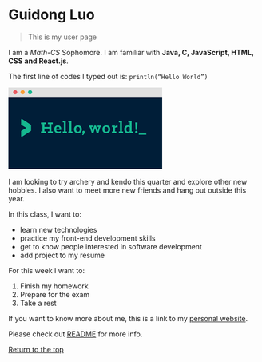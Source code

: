 # Guidong Luo
>This is my user page

 I am a *Math-CS* Sophomore. I am familiar with **Java, C, JavaScript, HTML, CSS and React.js**. 

The first line of codes I typed out is:
`println(“Hello World”)`


![image](hello.png)


I am looking to try archery and kendo this quarter and explore other new hobbies. I also want to meet more new friends and hang out outside this year.

In this class, I want to:
- learn new technologies 
- practice my front-end development skills
- get to know people interested in software development
- add project to my resume 

For this week I want to:
1. Finish my homework
2. Prepare for the exam
3. Take a rest 

If you want to know more about me, this is a link to my [personal website](https://greyluo-profile.web.app/).



Please check out [README](README.md) for more info. 




[Return to the top](#guidong-luo)